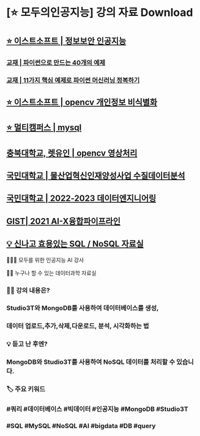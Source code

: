 
# [⭐️ 모두의인공지능] 강의 자료 Download 


## [⭐️ 이스트소프트 | 정보보안 인공지능](http://github.com/dscoool/aisecurity) 
### [교재 | 파이썬으로 만드는 40개의 예제](http://github.com/dscoool/python40)
### [교재 | 11가지 핵심 예제로 파이썬 머신러닝 정복하기](http://github.com/dscoool/machinelearning11)
## [⭐️ 이스트소프트 | opencv 개인정보 비식별화](http://github.com/dscoool/opencv) 
## [⭐️ 멀티캠퍼스 | mysql](http://github.com/dscoool/mysql)
## [충북대학교, 렛유인 | opencv 영상처리](http://github.com/dscoool/chungbuk)
## [국민대학교 | 물산업혁신인재양성사업 수질데이터분석](https://github.com/dscoool/waterai)
## [국민대학교 | 2022-2023 데이터엔지니어링](https://github.com/dscoool/dataeng)
## [GIST| 2021 AI-X융합파이프라인](https://github.com/dscoool?page=2&tab=repositories)

## [‍💡 신나고 효용있는 SQL / NoSQL 자료실](http://github.com/dscoool/nosql) 
👨🏼‍🏫 모두를 위한 인공지능 AI 강사

👩‍💻 누구나 할 수 있는 데이터과학 자료실


### 👨‍🏫 강의 내용은? 
### Studio3T와 MongoDB를 사용하여 데이터베이스를 생성, 
### 데이터 업로드,추가,삭제,다운로드, 분석, 시각화하는 법 

### 💡 듣고 난 후엔? 
### MongoDB와 Studio3T를 사용하여 NoSQL 데이터를 처리할 수 있습니다. 

### 🏷 주요 키워드 
### #쿼리 #데이터베이스 #빅데이터 #인공지능 #MongoDB #Studio3T 
### #SQL #MySQL #NoSQL #AI #bigdata #DB #query 


